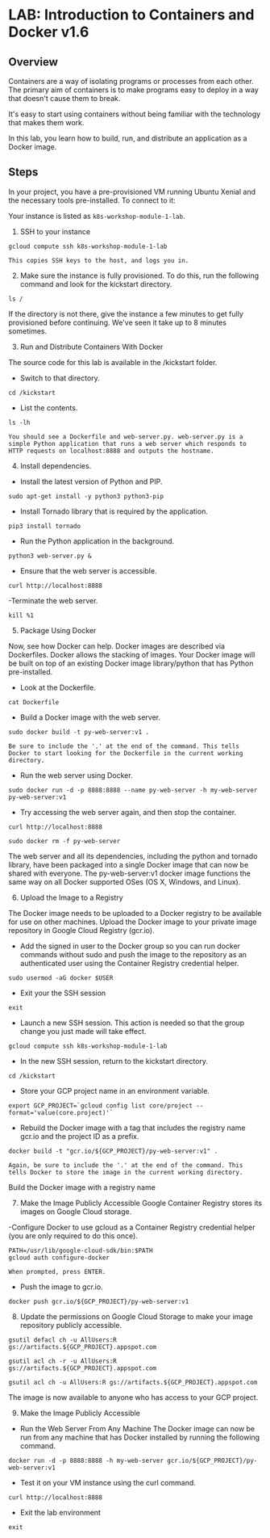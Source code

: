 # LAB: Introduction to Containers and Docker v1.6

## Overview

Containers are a way of isolating programs or processes from each other. The primary aim of containers is to make programs easy to deploy in a way that doesn't cause them to break.

It's easy to start using containers without being familiar with the technology that makes them work.

In this lab, you learn how to build, run, and distribute an application as a Docker image.

## Steps

In your project, you have a pre-provisioned VM running Ubuntu Xenial and the necessary tools pre-installed. To connect to it:

Your instance is listed as `k8s-workshop-module-1-lab`.

1. SSH to your instance 
```
gcloud compute ssh k8s-workshop-module-1-lab
```
`This copies SSH keys to the host, and logs you in.`

2. Make sure the instance is fully provisioned. To do this, run the following command and look for the kickstart directory.

```
ls /
```
If the directory is not there, give the instance a few minutes to get fully provisioned before continuing. We've seen it take up to 8 minutes sometimes.

3. Run and Distribute Containers With Docker

The source code for this lab is available in the /kickstart folder. 
- Switch to that directory.

```
cd /kickstart
```
- List the contents.

```
ls -lh
```
`You should see a Dockerfile and web-server.py. web-server.py is a simple Python application that runs a web server which responds to HTTP requests on localhost:8888 and outputs the hostname.`

4. Install dependencies.

- Install the latest version of Python and PIP.

```
sudo apt-get install -y python3 python3-pip
```
- Install Tornado library that is required by the application.

```
pip3 install tornado
```

- Run the Python application in the background.

```
python3 web-server.py &
```

- Ensure that the web server is accessible.

```
curl http://localhost:8888
```

-Terminate the web server.

```
kill %1
```
5. Package Using Docker

Now, see how Docker can help. Docker images are described via Dockerfiles. Docker allows the stacking of images. Your Docker image will be built on top of an existing Docker image library/python that has Python pre-installed.

- Look at the Dockerfile.

```
cat Dockerfile
```

- Build a Docker image with the web server.

```
sudo docker build -t py-web-server:v1 .
```
`Be sure to include the '.' at the end of the command. This tells Docker to start looking for the Dockerfile in the current working directory.`


- Run the web server using Docker.

```
sudo docker run -d -p 8888:8888 --name py-web-server -h my-web-server py-web-server:v1
```

- Try accessing the web server again, and then stop the container.

```
curl http://localhost:8888
```
```
sudo docker rm -f py-web-server
```
The web server and all its dependencies, including the python and tornado library, have been packaged into a single Docker image that can now be shared with everyone. The py-web-server:v1 docker image functions the same way on all Docker supported OSes (OS X, Windows, and Linux).

6. Upload the Image to a Registry


The Docker image needs to be uploaded to a Docker registry to be available for use on other machines. Upload the Docker image to your private image repository in Google Cloud Registry (gcr.io).

- Add the signed in user to the Docker group so you can run docker commands without sudo and push the image to the repository as an authenticated user using the Container Registry credential helper.

```
sudo usermod -aG docker $USER
```

- Exit your the SSH session
```
exit
```

- Launch a new SSH session. This action is needed so that the group change you just made will take effect.

```
gcloud compute ssh k8s-workshop-module-1-lab
```
- In the new SSH session, return to the kickstart directory.

```
cd /kickstart
```

- Store your GCP project name in an environment variable.

```
export GCP_PROJECT=`gcloud config list core/project --format='value(core.project)'`
```

- Rebuild the Docker image with a tag that includes the registry name gcr.io and the project ID as a prefix.

```
docker build -t "gcr.io/${GCP_PROJECT}/py-web-server:v1" .
```
`Again, be sure to include the '.' at the end of the command. This tells Docker to store the image in the current working directory.`

Build the Docker image with a registry name

7. Make the Image Publicly Accessible
Google Container Registry stores its images on Google Cloud storage.

-Configure Docker to use gcloud as a Container Registry credential helper (you are only required to do this once).

```
PATH=/usr/lib/google-cloud-sdk/bin:$PATH
gcloud auth configure-docker
```
`When prompted, press ENTER.`


- Push the image to gcr.io.
```
docker push gcr.io/${GCP_PROJECT}/py-web-server:v1
```

8. Update the permissions on Google Cloud Storage to make your image repository publicly accessible.
```
gsutil defacl ch -u AllUsers:R gs://artifacts.${GCP_PROJECT}.appspot.com
```
```
gsutil acl ch -r -u AllUsers:R gs://artifacts.${GCP_PROJECT}.appspot.com
```
```
gsutil acl ch -u AllUsers:R gs://artifacts.${GCP_PROJECT}.appspot.com
```
The image is now available to anyone who has access to your GCP project.

9. Make the Image Publicly Accessible

- Run the Web Server From Any Machine
The Docker image can now be run from any machine that has Docker installed by running the following command.

```
docker run -d -p 8888:8888 -h my-web-server gcr.io/${GCP_PROJECT}/py-web-server:v1
```

- Test it on your VM instance using the curl command.

```
curl http://localhost:8888
```

- Exit the lab environment
```
exit
```